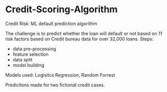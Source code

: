 # Credit-Scoring-Algorithm
Credit Risk: ML default prediction algorithm

The challenge is to predict whether the loan will default or not based on 11 risk factors based on Credit bureau data for over 32,000 loans.
Steps:
- data pre-processing
- feature selection
- data split
- model building

Models used: Logisitcs Regression, Random Forrest

Predicitons made for two fictional credit cases.
